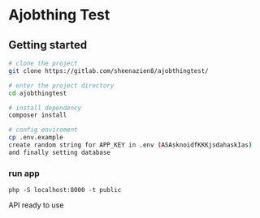 # Ajobthing Test

## Getting started


```bash
# clone the project
git clone https://gitlab.com/sheenazien8/ajobthingtest/

# enter the project directory
cd ajobthingtest

# install dependency
composer install

# config enviroment
cp .env.example
create random string for APP_KEY in .env (ASAsknoidfKKKjsdahaskIas)
and finally setting database

```
### run app
```php -S localhost:8000 -t public```

API ready to use
